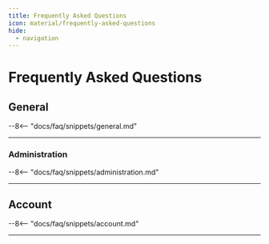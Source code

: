 ```yaml
---
title: Frequently Asked Questions
icon: material/frequently-asked-questions
hide:
  - navigation
---
```


<!--
; ['note', 'attention', 'caution', 'danger', 'error', 'tip', 'hint', 'warning']
-->

# Frequently Asked Questions

## General
--8<-- "docs/faq/snippets/general.md"

---

### Administration
--8<-- "docs/faq/snippets/administration.md"

---

## Account
--8<-- "docs/faq/snippets/account.md"

---

